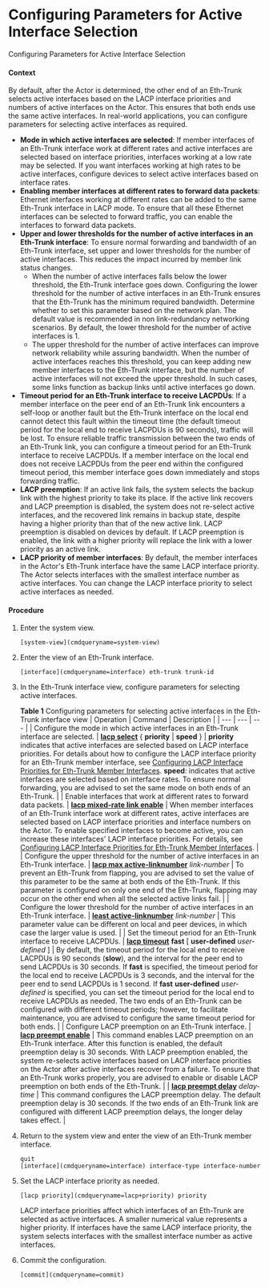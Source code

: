 Configuring Parameters for Active Interface Selection
=====================================================

Configuring Parameters for Active Interface Selection

#### Context

By default, after the Actor is determined, the other end of an Eth-Trunk selects active interfaces based on the LACP interface priorities and numbers of active interfaces on the Actor. This ensures that both ends use the same active interfaces. In real-world applications, you can configure parameters for selecting active interfaces as required.

* **Mode in which active interfaces are selected**: If member interfaces of an Eth-Trunk interface work at different rates and active interfaces are selected based on interface priorities, interfaces working at a low rate may be selected. If you want interfaces working at high rates to be active interfaces, configure devices to select active interfaces based on interface rates.
* **Enabling member interfaces at different rates to forward data packets**: Ethernet interfaces working at different rates can be added to the same Eth-Trunk interface in LACP mode. To ensure that all these Ethernet interfaces can be selected to forward traffic, you can enable the interfaces to forward data packets.
* **Upper and lower thresholds for the number of active interfaces in an Eth-Trunk interface**: To ensure normal forwarding and bandwidth of an Eth-Trunk interface, set upper and lower thresholds for the number of active interfaces. This reduces the impact incurred by member link status changes.
  + When the number of active interfaces falls below the lower threshold, the Eth-Trunk interface goes down. Configuring the lower threshold for the number of active interfaces in an Eth-Trunk ensures that the Eth-Trunk has the minimum required bandwidth. Determine whether to set this parameter based on the network plan. The default value is recommended in non link-redundancy networking scenarios. By default, the lower threshold for the number of active interfaces is 1.
  + The upper threshold for the number of active interfaces can improve network reliability while assuring bandwidth. When the number of active interfaces reaches this threshold, you can keep adding new member interfaces to the Eth-Trunk interface, but the number of active interfaces will not exceed the upper threshold. In such cases, some links function as backup links until active interfaces go down.
* **Timeout period for an Eth-Trunk interface to receive LACPDUs**: If a member interface on the peer end of an Eth-Trunk link encounters a self-loop or another fault but the Eth-Trunk interface on the local end cannot detect this fault within the timeout time (the default timeout period for the local end to receive LACPDUs is 90 seconds), traffic will be lost. To ensure reliable traffic transmission between the two ends of an Eth-Trunk link, you can configure a timeout period for an Eth-Trunk interface to receive LACPDUs. If a member interface on the local end does not receive LACPDUs from the peer end within the configured timeout period, this member interface goes down immediately and stops forwarding traffic.
* **LACP preemption**: If an active link fails, the system selects the backup link with the highest priority to take its place. If the active link recovers and LACP preemption is disabled, the system does not re-select active interfaces, and the recovered link remains in backup state, despite having a higher priority than that of the new active link. LACP preemption is disabled on devices by default. If LACP preemption is enabled, the link with a higher priority will replace the link with a lower priority as an active link.
* **LACP priority of member interfaces**: By default, the member interfaces in the Actor's Eth-Trunk interface have the same LACP interface priority. The Actor selects interfaces with the smallest interface number as active interfaces. You can change the LACP interface priority to select active interfaces as needed.

#### Procedure

1. Enter the system view.
   
   
   ```
   [system-view](cmdqueryname=system-view)
   ```
2. Enter the view of an Eth-Trunk interface.
   
   
   ```
   [interface](cmdqueryname=interface) eth-trunk trunk-id
   ```
3. In the Eth-Trunk interface view, configure parameters for selecting active interfaces.
   
   
   
   **Table 1** Configuring parameters for selecting active interfaces in the Eth-Trunk interface view
   | Operation | Command | Description |
   | --- | --- | --- |
   | Configure the mode in which active interfaces in an Eth-Trunk interface are selected. | [**lacp select**](cmdqueryname=lacp+select) { **priority** | **speed** } | **priority** indicates that active interfaces are selected based on LACP interface priorities. For details about how to configure the LACP interface priority for an Eth-Trunk member interface, see [Configuring LACP Interface Priorities for Eth-Trunk Member Interfaces](#EN-US_TASK_0000001176661271__cmd8383124113714).  **speed**: indicates that active interfaces are selected based on interface rates.  To ensure normal forwarding, you are advised to set the same mode on both ends of an Eth-Trunk. |
   | Enable interfaces that work at different rates to forward data packets. | [**lacp mixed-rate link enable**](cmdqueryname=lacp+mixed-rate+link+enable) | When member interfaces of an Eth-Trunk interface work at different rates, active interfaces are selected based on LACP interface priorities and interface numbers on the Actor. To enable specified interfaces to become active, you can increase these interfaces' LACP interface priorities. For details, see [Configuring LACP Interface Priorities for Eth-Trunk Member Interfaces](#EN-US_TASK_0000001176661271__step163831415378). |
   | Configure the upper threshold for the number of active interfaces in an Eth-Trunk interface. | [**lacp max active-linknumber**](cmdqueryname=lacp+max+active-linknumber) *link-number* | To prevent an Eth-Trunk from flapping, you are advised to set the value of this parameter to be the same at both ends of the Eth-Trunk. If this parameter is configured on only one end of the Eth-Trunk, flapping may occur on the other end when all the selected active links fail. |
   | Configure the lower threshold for the number of active interfaces in an Eth-Trunk interface. | [**least active-linknumber**](cmdqueryname=least+active-linknumber) *link-number* | This parameter value can be different on local and peer devices, in which case the larger value is used. |
   | Set the timeout period for an Eth-Trunk interface to receive LACPDUs. | [**lacp timeout**](cmdqueryname=lacp+timeout) **fast** [ **user-defined** *user-defined* ] | By default, the timeout period for the local end to receive LACPDUs is 90 seconds (**slow**), and the interval for the peer end to send LACPDUs is 30 seconds.  If **fast** is specified, the timeout period for the local end to receive LACPDUs is 3 seconds, and the interval for the peer end to send LACPDUs is 1 second. If **fast** **user-defined** *user-defined* is specified, you can set the timeout period for the local end to receive LACPDUs as needed.  The two ends of an Eth-Trunk can be configured with different timeout periods; however, to facilitate maintenance, you are advised to configure the same timeout period for both ends. |
   | Configure LACP preemption on an Eth-Trunk interface. | [**lacp preempt enable**](cmdqueryname=lacp+preempt+enable) | This command enables LACP preemption on an Eth-Trunk interface. After this function is enabled, the default preemption delay is 30 seconds.  With LACP preemption enabled, the system re-selects active interfaces based on LACP interface priorities on the Actor after active interfaces recover from a failure.  To ensure that an Eth-Trunk works properly, you are advised to enable or disable LACP preemption on both ends of the Eth-Trunk. |
   | [**lacp preempt delay**](cmdqueryname=lacp+preempt+delay) *delay-time* | This command configures the LACP preemption delay. The default preemption delay is 30 seconds.  If the two ends of an Eth-Trunk link are configured with different LACP preemption delays, the longer delay takes effect. |
4. Return to the system view and enter the view of an Eth-Trunk member interface.
   
   
   ```
   quit
   [interface](cmdqueryname=interface) interface-type interface-number
   ```
5. Set the LACP interface priority as needed.
   
   
   ```
   [lacp priority](cmdqueryname=lacp+priority) priority
   ```
   
   
   
   LACP interface priorities affect which interfaces of an Eth-Trunk are selected as active interfaces. A smaller numerical value represents a higher priority. If interfaces have the same LACP interface priority, the system selects interfaces with the smallest interface number as active interfaces.
6. Commit the configuration.
   
   
   ```
   [commit](cmdqueryname=commit)
   ```